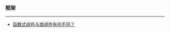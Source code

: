 ### 框架
---

- [函数式组件与类组件有何不同？](https://overreacted.io/zh-hans/how-are-function-components-different-from-classes/)